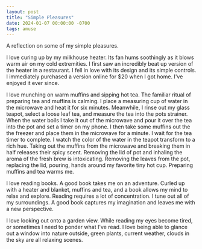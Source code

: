 ```yaml
---
layout: post
title: "Simple Pleasures"
date: 2024-01-07 00:00:00 -0700
tags: amuse
---
```


A reflection on some of my simple pleasures.


I love curing up by my milkhouse heater. Its fan hums soothingly as it blows warm air on my cold extremities. I first saw an incredibly beat up version of the heater in a restaurant. I fell in love with its design and its simple controls. I immediately purchased a version online for $20 when I got home. I've enjoyed it ever since.

I love munching on warm muffins and sipping hot tea. The familiar ritual of preparing tea and muffins is calming. I place a measuring cup of water in the microwave and heat it for six minutes. Meanwhile, I rinse out my glass teapot, select a loose leaf tea, and measure the tea into the pots strainer. When the water boils I take it out of the microwave and pour it over the tea into the pot and set a timer on my phone. I then take some muffins out the the freezer and place them in the microwave for a minute. I wait for the tea timer to complete. I watch the color of the water in the teapot transform to a rich hue. Taking out the muffins from the microwave and breaking them in half releases their spicy scent. Removing the lid of pot and inhaling the aroma of the fresh brew is intoxicating. Removing the leaves from the pot, replacing the lid, pouring, hands around my favorite tiny hot cup. Preparing muffins and tea warms me.

I love reading books. A good book takes me on an adventure. Curled up with a heater and blanket, muffins and tea, and a book allows my mind to relax and explore. Reading requires a lot of concentration. I tune out all of my surroundings. A good book captures my imagination and leaves me with a new perspective.

I love looking out onto a garden view. While reading my eyes become tired, or sometimes I need to ponder what I've read. I love being able to glance out a window into nature outside, green plants, current weather, clouds in the sky are all relaxing scenes.



